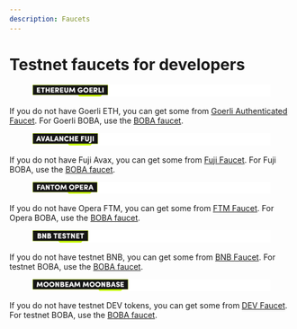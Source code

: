 ```yaml
---
description: Faucets
---
```


# Testnet faucets for developers

<figure><img src="../../.gitbook/assets/Artboard 1 (15) (1).png" alt=""><figcaption></figcaption></figure>

If you do not have Goerli ETH, you can get some from [Goerli Authenticated Faucet](https://faucetlink.to/goerli). For Goerli BOBA, use the [BOBA faucet](https://gateway.boba.network/wallet).



<figure><img src="../../.gitbook/assets/Artboard 2 (9).png" alt=""><figcaption></figcaption></figure>

If you do not have Fuji Avax, you can get some from [Fuji Faucet](https://faucet.avax.network). For Fuji BOBA, use the [BOBA faucet](https://gateway.boba.network/wallet).



<figure><img src="../../.gitbook/assets/Artboard 3 (7).png" alt=""><figcaption></figcaption></figure>

If you do not have Opera FTM, you can get some from [FTM Faucet](https://faucet.fantom.network/). For Opera BOBA, use the [BOBA faucet](https://gateway.boba.network/wallet).



<figure><img src="../../.gitbook/assets/Artboard 4 (1).png" alt=""><figcaption></figcaption></figure>

If you do not have testnet BNB, you can get some from [BNB Faucet](https://testnet.binance.org/faucet-smart). For testnet BOBA, use the [BOBA faucet](https://gateway.boba.network/wallet).



<figure><img src="../../.gitbook/assets/Artboard 5 (7).png" alt=""><figcaption></figcaption></figure>

If you do not have testnet DEV tokens, you can get some from [DEV Faucet](https://apps.moonbeam.network/moonbase-alpha/faucet/). For testnet BOBA, use the [BOBA faucet](https://gateway.boba.network/wallet).
